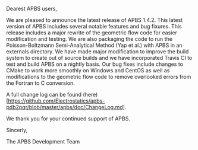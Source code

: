 Dearest APBS users,

We are pleased to announce the latest release of APBS 1.4.2.  This latest
version of APBS includes several notable features and bug fixures.  This
release includes a major rewrite of the geometric flow code for
easier modification and testing. We are also packaging the code to run
the Poisson-Boltzmann Semi-Analytical Method (Yap et al.) with APBS in an
externals directory.  We have made major modification to improve the
build system to create out of source builds and we have incorporated 
Travis CI to test and build APBS on a nightly basis.  Our bug fixes
include changes to CMake to work more smoothly on Windows and CentOS as
well as modifications to the geometric flow code to remove overlooked
errors
from the Fortran to C conversion.

A full change log can be found
(here)[https://github.com/Electrostatics/apbs-pdb2pqr/blob/master/apbs/doc/ChangeLog.md].

We thank you for your continued support of APBS.

Sincerly,

The APBS Development Team
